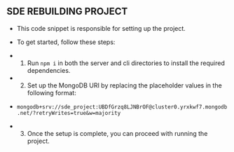 ## SDE REBUILDING PROJECT

- This code snippet is responsible for setting up the project.

- To get started, follow these steps:

- 1.  Run `npm i` in both the server and cli directories to install the required dependencies.

- 2.  Set up the MongoDB URI by replacing the placeholder values in the following format:
- `mongodb+srv://sde_project:UBDfGrzq8LJNBrOF@cluster0.yrxkwf7.mongodb.net/?retryWrites=true&w=majority`

- 3.  Once the setup is complete, you can proceed with running the project.
